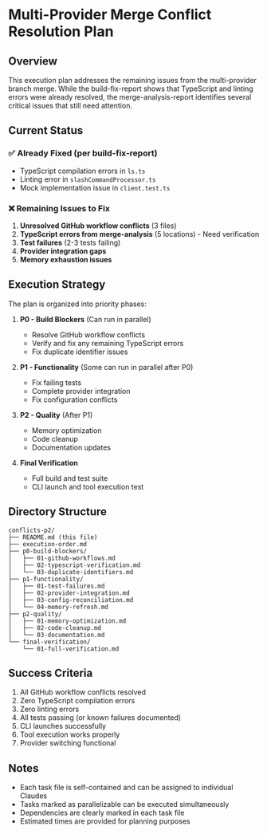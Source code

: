 # Multi-Provider Merge Conflict Resolution Plan

## Overview

This execution plan addresses the remaining issues from the multi-provider branch merge. While the build-fix-report shows that TypeScript and linting errors were already resolved, the merge-analysis-report identifies several critical issues that still need attention.

## Current Status

### ✅ Already Fixed (per build-fix-report)
- TypeScript compilation errors in `ls.ts`
- Linting error in `slashCommandProcessor.ts`
- Mock implementation issue in `client.test.ts`

### ❌ Remaining Issues to Fix
1. **Unresolved GitHub workflow conflicts** (3 files)
2. **TypeScript errors from merge-analysis** (5 locations) - Need verification
3. **Test failures** (2-3 tests failing)
4. **Provider integration gaps**
5. **Memory exhaustion issues**

## Execution Strategy

The plan is organized into priority phases:

1. **P0 - Build Blockers** (Can run in parallel)
   - Resolve GitHub workflow conflicts
   - Verify and fix any remaining TypeScript errors
   - Fix duplicate identifier issues

2. **P1 - Functionality** (Some can run in parallel after P0)
   - Fix failing tests
   - Complete provider integration
   - Fix configuration conflicts

3. **P2 - Quality** (After P1)
   - Memory optimization
   - Code cleanup
   - Documentation updates

4. **Final Verification**
   - Full build and test suite
   - CLI launch and tool execution test

## Directory Structure

```
conflicts-p2/
├── README.md (this file)
├── execution-order.md
├── p0-build-blockers/
│   ├── 01-github-workflows.md
│   ├── 02-typescript-verification.md
│   └── 03-duplicate-identifiers.md
├── p1-functionality/
│   ├── 01-test-failures.md
│   ├── 02-provider-integration.md
│   ├── 03-config-reconciliation.md
│   └── 04-memory-refresh.md
├── p2-quality/
│   ├── 01-memory-optimization.md
│   ├── 02-code-cleanup.md
│   └── 03-documentation.md
└── final-verification/
    └── 01-full-verification.md
```

## Success Criteria

1. All GitHub workflow conflicts resolved
2. Zero TypeScript compilation errors
3. Zero linting errors
4. All tests passing (or known failures documented)
5. CLI launches successfully
6. Tool execution works properly
7. Provider switching functional

## Notes

- Each task file is self-contained and can be assigned to individual Claudes
- Tasks marked as parallelizable can be executed simultaneously
- Dependencies are clearly marked in each task file
- Estimated times are provided for planning purposes